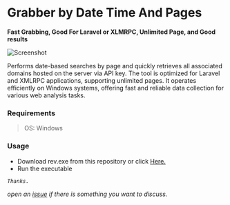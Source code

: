 #  Grabber by Date Time And Pages 

**Fast Grabbing, Good For Laravel or XLMRPC, Unlimited Page, and Good results**

![Screenshot](https://i.imgur.com/rc9PyRC.png)

Performs date-based searches by page and quickly retrieves all associated domains hosted on the server via API key. The tool is optimized for Laravel and XMLRPC applications, supporting unlimited pages. It operates efficiently on Windows systems, offering fast and reliable data collection for various web analysis tasks.

### Requirements
> OS: Windows

### Usage
- Download rev.exe from this repository or click [Here.](https://github.com/duckxsec/grab-date/raw/refs/heads/main/grab.exe)
- Run the executable

_`Thanks.`_

_open an [issue](https://github.com/duckxsec/grab-date/issues/new) if there is something you want to discuss._
